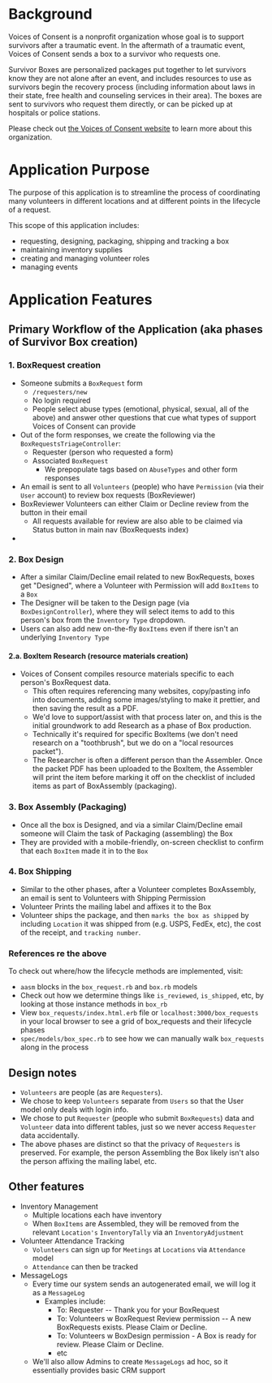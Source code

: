 # Background
Voices of Consent is a nonprofit organization whose goal is to support survivors after a traumatic event. In the aftermath of a traumatic event, Voices of Consent sends a box to a survivor who requests one.

Survivor Boxes are personalized packages put together to let survivors know they are not alone after an event, and includes resources to use as survivors begin the recovery process (including information about laws in their state, free health and counseling services in their area). The boxes are sent to survivors who request them directly, or can be picked up at hospitals or police stations.

Please check out [the Voices of Consent website](https://www.voicesofconsent.org/what-we-do) to learn more about this organization.

# Application Purpose

The purpose of this application is to streamline the process of coordinating many volunteers in different locations and at different points in the lifecycle of a request. 

This scope of this application includes: 
- requesting, designing, packaging, shipping and tracking a box
- maintaining inventory supplies  
- creating and managing volunteer roles 
- managing events

# Application Features
## Primary Workflow of the Application (aka phases of Survivor Box creation) 

  ### 1. BoxRequest creation
  - Someone submits a `BoxRequest` form
    - `/requesters/new`
    - No login required
    - People select abuse types (emotional, physical, sexual, all of the above) and answer other questions that cue what types of support Voices of Consent can provide
  - Out of the form responses, we create the following via the `BoxRequestsTriageController`:
    - Requester (person who requested a form)
    - Associated `BoxRequest`
      - We prepopulate tags based on `AbuseTypes` and other form responses
  - An email is sent to all `Volunteers` (people) who have `Permission` (via their `User` account) to review box requests (BoxReviewer)
  - BoxReviewer Volunteers can either Claim or Decline review from the button in their email
    - All requests available for review are also able to be claimed via Status button in main nav (BoxRequests index)
  - 
  ### 2. Box Design
  - After a similar Claim/Decline email related to new BoxRequests, boxes get "Designed", where a Volunteer with Permission will add `BoxItems` to  a `Box`
  - The Designer will be taken to the Design page (via `BoxDesignController`), where they will select items to add to this person's box from the `Inventory Type` dropdown.
  - Users can also add new on-the-fly `BoxItems` even if there isn't an underlying `Inventory Type`
#### 2.a. BoxItem Research (resource materials creation)
  - Voices of Consent compiles resource materials specific to each person's BoxRequest data. 
    - This often requires referencing many websites, copy/pasting info into documents, adding some images/styling to make it prettier, and then saving the result as a PDF. 
    - We'd love to support/assist with that process later on, and this is the initial groundwork to add Research as a phase of Box production. 
    - Technically it's required for specific BoxItems (we don't need research on a "toothbrush", but we do on a "local resources packet"). 
    - The Researcher is often a different person than the Assembler. Once the packet PDF has been uploaded to the BoxItem, the Assembler will print the item before marking it off on the checklist of included items as part of BoxAssembly (packaging).
  ### 3. Box Assembly (Packaging) 
  - Once all the box is Designed, and via a similar Claim/Decline email someone will Claim the task of Packaging (assembling) the Box
  - They are provided with a mobile-friendly, on-screen checklist to confirm that each `BoxItem` made it in to the `Box`
  ### 4. Box Shipping
  - Similar to the other phases, after a Volunteer completes BoxAssembly, an email is sent to Volunteers with Shipping Permission
  - Volunteer Prints the mailing label and affixes it to the Box
  - Volunteer ships the package, and then `marks the box as shipped` by including `Location` it was shipped from (e.g. USPS, FedEx, etc), the cost of the receipt, and `tracking number`.  

  ### References re the above
  To check out where/how the lifecycle methods are implemented, visit:
- `aasm` blocks in the `box_request.rb` and `box.rb` models
- Check out how we determine things like `is_reviewed`, `is_shipped`, etc, by looking at those instance methods in `box_rb`
- View `box_requests/index.html.erb` file or `localhost:3000/box_requests` in your local browser to see a grid of box_requests and their lifecycle phases
- `spec/models/box_spec.rb` to see how we can manually walk `box_requests` along in the process

## Design notes
  - `Volunteers` are people (as are `Requesters`).
  - We chose to keep `Volunteers` separate from `Users` so that the User model only deals with login info.
  - We chose to put `Requester` (people who submit `BoxRequests`) data and `Volunteer` data into different tables, just so we never access `Requester` data accidentally.
  - The above phases are distinct so that the privacy of `Requesters` is preserved. For example, the person Assembling the Box likely isn't also the person affixing the mailing label, etc.
  
## Other features
  - Inventory Management
    - Multiple locations each have inventory
    - When `BoxItems` are Assembled, they will be removed from the relevant `Location's` `InventoryTally` via an `InventoryAdjustment`
  - Volunteer Attendance Tracking
    - `Volunteers` can sign up for `Meetings` at `Locations` via `Attendance` model
    - `Attendance` can then be tracked
  - MessageLogs
    - Every time our system sends an autogenerated email, we will log it as a `MessageLog`
      - Examples include: 
        - To: Requester -- Thank you for your BoxRequest
        - To: Volunteers w BoxRequest Review permission -- A new BoxRequests exists. Please Claim or Decline.
        - To: Volunteers w BoxDesign permission - A Box is ready for review. Please Claim or Decline.
        - etc
    - We'll also allow Admins to create `MessageLogs` ad hoc, so it essentially provides basic CRM support
  